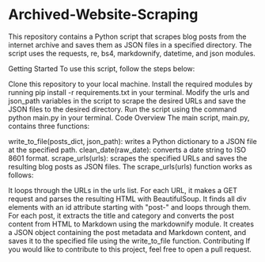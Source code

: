 # Archived-Website-Scraping
This repository contains a Python script that scrapes blog posts from the internet archive and saves them as JSON files in a specified directory. The script uses the requests, re, bs4, markdownify, datetime, and json modules.

Getting Started
To use this script, follow the steps below:

Clone this repository to your local machine.
Install the required modules by running pip install -r requirements.txt in your terminal.
Modify the urls and json_path variables in the script to scrape the desired URLs and save the JSON files to the desired directory.
Run the script using the command python main.py in your terminal.
Code Overview
The main script, main.py, contains three functions:

write_to_file(posts_dict, json_path): writes a Python dictionary to a JSON file at the specified path.
clean_date(raw_date): converts a date string to ISO 8601 format.
scrape_urls(urls): scrapes the specified URLs and saves the resulting blog posts as JSON files.
The scrape_urls(urls) function works as follows:

It loops through the URLs in the urls list.
For each URL, it makes a GET request and parses the resulting HTML with BeautifulSoup.
It finds all div elements with an id attribute starting with "post-" and loops through them.
For each post, it extracts the title and category and converts the post content from HTML to Markdown using the markdownify module.
It creates a JSON object containing the post metadata and Markdown content, and saves it to the specified file using the write_to_file function.
Contributing
If you would like to contribute to this project, feel free to open a pull request.

